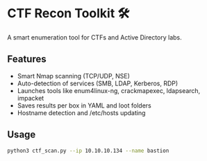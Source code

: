# CTF Recon Toolkit 🛠️

A smart enumeration tool for CTFs and Active Directory labs.

## Features
- Smart Nmap scanning (TCP/UDP, NSE)
- Auto-detection of services (SMB, LDAP, Kerberos, RDP)
- Launches tools like enum4linux-ng, crackmapexec, ldapsearch, impacket
- Saves results per box in YAML and loot folders
- Hostname detection and /etc/hosts updating

## Usage

```bash
python3 ctf_scan.py --ip 10.10.10.134 --name bastion
```

